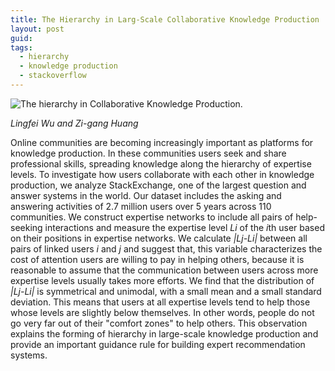 ```yaml
---
title: The Hierarchy in Larg-Scale Collaborative Knowledge Production
layout: post
guid: 
tags:
  - hierarchy
  - knowledge production
  - stackoverflow
---
```


![The hierarchy in Collaborative Knowledge Production.](http://ww3.sinaimg.cn/large/0069KTFugw1ev9yq51tvbj31560yogvs.jpg)

*Lingfei Wu and Zi-gang Huang*


Online communities are becoming increasingly important as platforms for knowledge production. In these communities users seek and share professional skills, spreading knowledge along the hierarchy of expertise levels. To investigate how users collaborate with each other in knowledge production, we analyze StackExchange, one of the largest question and answer systems in the world. Our dataset includes the asking and answering activities of 2.7 million users over 5 years across 110 communities. We construct expertise networks to include all pairs of help-seeking interactions and measure the expertise level  *Li* of the *i*th user based on their positions in expertise networks. We calculate *|Lj-Li|* between all pairs of linked users *i* and *j* and suggest that, this variable characterizes the cost of attention users are willing to pay in helping others, because it is reasonable to assume that the communication between users across more expertise levels usually takes more efforts.  We find that the distribution of *|Lj-Li|* is symmetrical and unimodal, with a small mean and a small standard deviation. This means that users at all expertise levels tend to help those whose levels are slightly below themselves. In other words, people do not go very far out of their "comfort zones" to help others. This observation explains the forming of hierarchy in large-scale knowledge production and provide an important guidance rule for building expert recommendation systems. 


